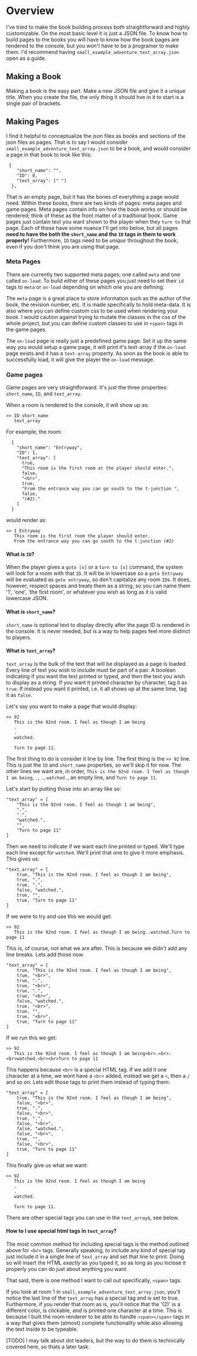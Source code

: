 # Overview

I've tried to make the book building process both straightforward and highly customizable. On the most basic level it is just a JSON file. To know how to build pages to the books you will have to know how the book pages are rendered to the console, but you won't have to be a programer to make them. I'd recommend having `small_example_adventure_text_array.json` open as a guide.

## Making a Book

Making a book is the easy part. Make a new JSON file and give it a unique title. When you create the file, the only thing it should hve in it to start is a single pair of brackets.

## Making Pages

I find it helpful to conceptualize the json files as books and sections of the json files as pages. That is to say I would consider `small_example_adventure_text_array.json` to be a book, and would consider a page in that book to look like this:

```
 {
    "short_name": "",
    "ID": 0,
    "text_array": [" "]
  },
```

That is an empty page, but it has the bones of everything a page would need. Within these books, there are two kinds of pages: meta pages and game pages. Meta pages contain info on how the book works or should be rendered; think of these as the front matter of a traditional book. Game pages just contain text you want shown to the player when they `turn to` that page. Each of these have some nuance I'll get into below, but all pages **need to have the both the `short_name` and the `ID` tags in them to work properly!** Furthermore, `ID` tags need to be _unique_ throughout the book, even if you don't think you are using that page.

### Meta Pages

There are currently two supported meta pages; one called `meta` and one called `on-load`. To build either of these pages you just need to set their `id` tags to `meta` or `on-load` depending on which one you are defining.

The `meta` page is a great place to store information such as the author of the book, the revision number, etc. It is made specifically to hold meta-data. It is also where you can define custom css to be used when rendering your book. I would caution against trying to mutate the classes in the css of the whole project, but you can define custom classes to use in `<span>` tags in the game pages.

The `on-load` page is really just a predefined game page. Set it up the same way you would setup a game page, it will print it's text-array if the `on-load` page exists and it has a `text-array` property. As soon as the book is able to successfully load, it will give the player the `on-load` message.

### Game pages

Game pages are very straightforward. It's just the three properties: `short_name`, `ID`, and `text_array`.

When a room is rendered to the console, it will show up as:

```
>> ID short_name
   text_array
```

For example, the room:

```
  {
    "short_name": "Entryway",
    "ID": 1,
    "text_array": [
      true,
      "This room is the first room at the player should enter.",
      false,
      "<br>",
      true,
      "From the entrance way you can go south to the t-junction ",
      false,
      "(#2)."
    ]
  }
```

would render as:

```
>> 1 Entryway
   This room is the first room the player should enter.
   From the entrance way you can go south to the t-junction (#2)
```

#### What is `ID`?

When the player gives a `goto [x]` or a `turn to [x]` command, the system will look for a room with that `ID`. It will be in lowercase so a `goto Entryway` will be evaluated as `goto entryway`, so don't capitalize any room `ID`s. It does, however, respect spaces and treats them as a string, so you can name them '1', 'one', 'the first room', or whatever you wish as long as it is valid lowercase JSON.

#### What is `short_name`?

`short_name` is optional text to display directly after the page ID is rendered in the console. It is never needed, but is a way to help pages feel more distinct to players.

#### What is `text_array`?

`text_array` is the bulk of the text that will be displayed as a page is loaded. Every line of text you wish to include must be part of a pair. A boolean indicating if you want the text printed or typed, and then the text you wish to display as a string. If you want it printed character by character, tag it as `true`. If instead you want it printed, i.e. it all shows up at the same time, tag it as `false`.

Let's say you want to make a page that would display:

```
>> 92
   This is the 92nd room. I feel as though I am being
   .
   .
   watched.

   Turn to page 11.
```

The first thing to do is consider it line by line. The first thing is the `>> 92` line. This is just the `ID` and `short_name` properties, so we'll skip it for now. The other lines we want are, in order, `This is the 92nd room. I feel as though I am being`, `.`, `.`, `watched.`, an empty line, and `Turn to page 11`.

Let's start by putting those into an array like so:

```
"text_array" = [
    "This is the 92nd room. I feel as though I am being",
    ".",
    ".",
    "watched.",
    "",
    "Turn to page 11"
]
```

Then we need to indicate if we want each line printed or typed. We'll type each line except for `watched`. We'll print that one to give it more emphasis. This gives us:

```
"text_array" = [
    true, "This is the 92nd room. I feel as though I am being",
    true, ".",
    true, ".",
    false, "watched.",
    true, "",
    true, "Turn to page 11"
]
```

If we were to try and use this we would get:

```
>> 92
   This is the 92nd room. I feel as though I am being..watched.Turn to page 11
```

This is, of course, not what we are after. This is because we didn't add any line breaks. Lets add those now.

```
"text_array" = [
    true, "This is the 92nd room. I feel as though I am being",
    true, "<br>",
    true, ".",
    true, "<br>",
    true, ".",
    true, "<br>",
    false, "watched.",
    true, "<br>",
    true, "",
    true, "<br>",
    true, "Turn to page 11"
]
```

If we run this we get:

```
>> 92
   This is the 92nd room. I feel as though I am being<br>.<br>.<br>watched.<br><br>Turn to page 11
```

This happens because `<br>` is a special HTML tag. If we add it one character at a time, we wont have a `<br>` added, instead we get a `<`, then a `/` and so on. Lets edit those tags to print them instead of typing them:

```
"text_array" = [
    true, "This is the 92nd room. I feel as though I am being",
    false, "<br>",
    true, ".",
    false, "<br>",
    true, ".",
    false, "<br>",
    false, "watched.",
    false, "<br>",
    true, "",
    false, "<br>",
    true, "Turn to page 11"
]
```

This finally give us what we want:

```
>> 92
   This is the 92nd room. I feel as though I am being
   .
   .
   watched.

   Turn to page 11.
```

There are other special tags you can use in the `text_array`s, see below.

#### How to I use special html tags in `text_array`?

The most common method for including special tags is the method outlined above for `<br>` tags. Generally speaking, to include any kind of special tag just include it in a single line of `text_array` and set that line to print. Doing so will insert the HTML *exactly* as you typed it, so as long as you inclose it properly you can do just about anything you want.

That said, there is one method I want to call out specifically, `<span>` tags. 

If you look at room 1 in `small_example_adventure_text_array.json`, you'll notice the last line of the `text_array` has a special tag and is set to true. Furthermore, if you render that room as is, you'll notice that the '(2)' is a different color, is clickable, *and* is printed one character at a time. This is because I built the room renderer to be able to handle `<span></span>` tags in a way that gives them (almost) complete functionality while also allowing the text inside to be typeable.

[TODO]
I may talk about dot leaders, but the way to do them is technically covered here, so thats a later task.